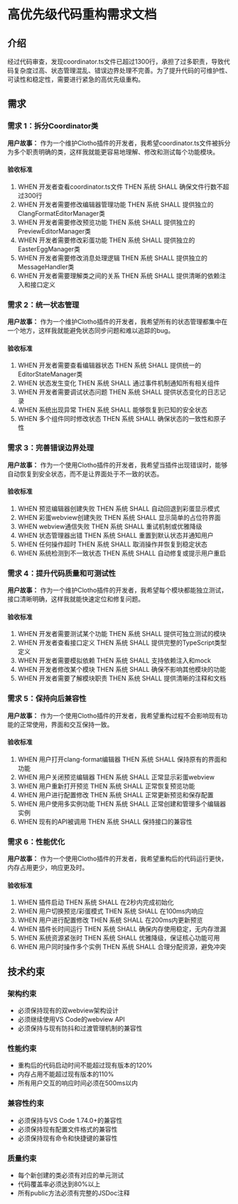# 高优先级代码重构需求文档

## 介绍

经过代码审查，发现coordinator.ts文件已超过1300行，承担了过多职责，导致代码复杂度过高、状态管理混乱、错误边界处理不完善。为了提升代码的可维护性、可读性和稳定性，需要进行紧急的高优先级重构。

## 需求

### 需求 1：拆分Coordinator类

**用户故事：** 作为一个维护Clotho插件的开发者，我希望coordinator.ts文件被拆分为多个职责明确的类，这样我就能更容易地理解、修改和测试每个功能模块。

#### 验收标准

1. WHEN 开发者查看coordinator.ts文件 THEN 系统 SHALL 确保文件行数不超过300行
2. WHEN 开发者需要修改编辑器管理功能 THEN 系统 SHALL 提供独立的ClangFormatEditorManager类
3. WHEN 开发者需要修改预览功能 THEN 系统 SHALL 提供独立的PreviewEditorManager类
4. WHEN 开发者需要修改彩蛋功能 THEN 系统 SHALL 提供独立的EasterEggManager类
5. WHEN 开发者需要修改消息处理逻辑 THEN 系统 SHALL 提供独立的MessageHandler类
6. WHEN 开发者需要理解类之间的关系 THEN 系统 SHALL 提供清晰的依赖注入和接口定义

### 需求 2：统一状态管理

**用户故事：** 作为一个维护Clotho插件的开发者，我希望所有的状态管理都集中在一个地方，这样我就能避免状态同步问题和难以追踪的bug。

#### 验收标准

1. WHEN 开发者需要查看编辑器状态 THEN 系统 SHALL 提供统一的EditorStateManager类
2. WHEN 状态发生变化 THEN 系统 SHALL 通过事件机制通知所有相关组件
3. WHEN 开发者需要调试状态问题 THEN 系统 SHALL 提供状态变化的日志记录
4. WHEN 系统出现异常 THEN 系统 SHALL 能够恢复到已知的安全状态
5. WHEN 多个组件同时修改状态 THEN 系统 SHALL 确保状态的一致性和原子性

### 需求 3：完善错误边界处理

**用户故事：** 作为一个使用Clotho插件的开发者，我希望当插件出现错误时，能够自动恢复到安全状态，而不是让界面处于不一致的状态。

#### 验收标准

1. WHEN 预览编辑器创建失败 THEN 系统 SHALL 自动回退到彩蛋显示模式
2. WHEN 彩蛋webview创建失败 THEN 系统 SHALL 显示简单的占位符界面
3. WHEN webview通信失败 THEN 系统 SHALL 重试机制或优雅降级
4. WHEN 状态管理器出错 THEN 系统 SHALL 重置到默认状态并通知用户
5. WHEN 任何操作超时 THEN 系统 SHALL 取消操作并恢复到稳定状态
6. WHEN 系统检测到不一致状态 THEN 系统 SHALL 自动修复或提示用户重启

### 需求 4：提升代码质量和可测试性

**用户故事：** 作为一个维护Clotho插件的开发者，我希望每个模块都能独立测试，接口清晰明确，这样我就能快速定位和修复问题。

#### 验收标准

1. WHEN 开发者需要测试某个功能 THEN 系统 SHALL 提供可独立测试的模块
2. WHEN 开发者查看接口定义 THEN 系统 SHALL 提供完整的TypeScript类型定义
3. WHEN 开发者需要模拟依赖 THEN 系统 SHALL 支持依赖注入和mock
4. WHEN 开发者修改某个模块 THEN 系统 SHALL 确保不影响其他模块的功能
5. WHEN 开发者需要了解模块职责 THEN 系统 SHALL 提供清晰的注释和文档

### 需求 5：保持向后兼容性

**用户故事：** 作为一个使用Clotho插件的开发者，我希望重构过程不会影响现有功能的正常使用，界面和交互保持一致。

#### 验收标准

1. WHEN 用户打开clang-format编辑器 THEN 系统 SHALL 保持原有的界面和功能
2. WHEN 用户关闭预览编辑器 THEN 系统 SHALL 正常显示彩蛋webview
3. WHEN 用户重新打开预览 THEN 系统 SHALL 正常恢复预览功能
4. WHEN 用户进行配置修改 THEN 系统 SHALL 正常更新预览和保存配置
5. WHEN 用户使用多实例功能 THEN 系统 SHALL 正常创建和管理多个编辑器实例
6. WHEN 现有的API被调用 THEN 系统 SHALL 保持接口的兼容性

### 需求 6：性能优化

**用户故事：** 作为一个使用Clotho插件的开发者，我希望重构后的代码运行更快，内存占用更少，响应更及时。

#### 验收标准

1. WHEN 插件启动 THEN 系统 SHALL 在2秒内完成初始化
2. WHEN 用户切换预览/彩蛋模式 THEN 系统 SHALL 在100ms内响应
3. WHEN 用户进行配置修改 THEN 系统 SHALL 在200ms内更新预览
4. WHEN 插件长时间运行 THEN 系统 SHALL 确保内存使用稳定，无内存泄漏
5. WHEN 系统资源紧张时 THEN 系统 SHALL 优雅降级，保证核心功能可用
6. WHEN 用户同时操作多个实例 THEN 系统 SHALL 合理分配资源，避免冲突

## 技术约束

### 架构约束
- 必须保持现有的双webview架构设计
- 必须继续使用VS Code的webview API
- 必须保持与现有防抖和过渡管理机制的兼容性

### 性能约束  
- 重构后的代码启动时间不能超过现有版本的120%
- 内存占用不能超过现有版本的110%
- 所有用户交互的响应时间必须在500ms以内

### 兼容性约束
- 必须保持与VS Code 1.74.0+的兼容性
- 必须保持现有配置文件格式的兼容性
- 必须保持现有命令和快捷键的兼容性

### 质量约束
- 每个新创建的类必须有对应的单元测试
- 代码覆盖率必须达到80%以上
- 所有public方法必须有完整的JSDoc注释
